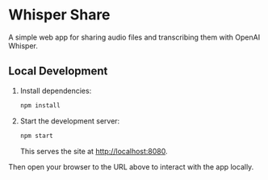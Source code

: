 # Whisper Share

A simple web app for sharing audio files and transcribing them with OpenAI Whisper.

## Local Development

1. Install dependencies:
   ```bash
   npm install
   ```
2. Start the development server:
   ```bash
   npm start
   ```
   This serves the site at <http://localhost:8080>.

Then open your browser to the URL above to interact with the app locally.
